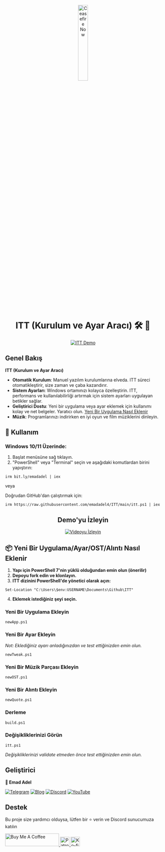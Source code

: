 <p align="center">
  <a href="https://techforpalestine.org/learn-more" rel="nofollow">
    <img src="https://raw.githubusercontent.com/Safouene1/support-palestine-banner/master/StandWithPalestine.svg" alt="Ceasefire Now" style="width:25%;">
  </a>
</p>

<h1 align="center">
ITT (Kurulum ve Ayar Aracı) 🛠️ 🚀
</h1>

<p align="center">
  <a target="_blank" rel="noopener noreferrer" href="https://raw.githubusercontent.com/emadadel4/ITT/main/Resources/Images/demo.PNG">
    <img src="https://raw.githubusercontent.com/emadadel4/ITT/main/Resources/Images/demo.PNG" alt="ITT Demo" style="max-width: 100%;">
  </a>
</p>

<h2>Genel Bakış</h2>

<p><strong>ITT (Kurulum ve Ayar Aracı)</strong></p>

- **Otomatik Kurulum**: Manuel yazılım kurulumlarına elveda. ITT süreci otomatikleştirir, size zaman ve çaba kazandırır.
- **Sistem Ayarları**: Windows ortamınızı kolayca özelleştirin. ITT, performans ve kullanılabilirliği artırmak için sistem ayarları uygulayan betikler sağlar.
- **Geliştirici Dostu**: Yeni bir uygulama veya ayar eklemek için kullanımı kolay ve net belgeler. Yaratıcı olun. <a href="#--how-to-add-a-new-apptweakostquote">Yeni Bir Uygulama Nasıl Eklenir</a>
- **Müzik**: Programlarınızı indirirken en iyi oyun ve film müziklerini dinleyin.

<h2>🚀 Kullanım</h2>

<h3>Windows 10/11 Üzerinde:</h3>
<ol>
<li>Başlat menüsüne sağ tıklayın.</li>
<li>"PowerShell" veya "Terminal" seçin ve aşağıdaki komutlardan birini yapıştırın:</li>
</ol>

<pre><code>irm bit.ly/emadadel | iex
</code></pre>

veya

<p>Doğrudan GitHub'dan çalıştırmak için:</p>

<pre><code>irm https://raw.githubusercontent.com/emadadel4/ITT/main/itt.ps1 | iex
</code></pre>

<div align="center">

  ## Demo'yu İzleyin

  [![Videoyu İzleyin](https://raw.githubusercontent.com/emadadel4/ITT/main/Resources/Images/thumbnail.jpg)](https://www.youtube.com/watch?v=QmO82OTsU5c)
</div>

<h2> 📦 Yeni Bir Uygulama/Ayar/OST/Alıntı Nasıl Eklenir</h2>
<ol>
<li><strong>Yapı için PowerShell 7'nin yüklü olduğundan emin olun (önerilir)</strong></li>
<li><strong>Depoyu fork edin ve klonlayın.</strong></li>
<li><strong>ITT dizinini PowerShell'de yönetici olarak açın:</strong></li>
</ol>

<pre><code>Set-Location "C:\Users\$env:USERNAME\Documents\Github\ITT"
</code></pre>

<ol start="4">
<li><strong>Eklemek istediğiniz şeyi seçin.</strong></li>
</ol>

<h3>Yeni Bir Uygulama Ekleyin</h3>

<pre><code>newApp.ps1
</code></pre>

<h3>Yeni Bir Ayar Ekleyin</h3>

<p><em>Not: Eklediğiniz ayarı anladığınızdan ve test ettiğinizden emin olun.</em></p>

<pre><code>newTweak.ps1
</code></pre>

<h3>Yeni Bir Müzik Parçası Ekleyin</h3>

<pre><code>newOST.ps1
</code></pre>

<h3>Yeni Bir Alıntı Ekleyin</h3>

<pre><code>newQuote.ps1
</code></pre>

<h3>Derleme</h3>

<pre><code>build.ps1
</code></pre>

<h3>Değişikliklerinizi Görün</h3>
<pre><code>itt.ps1
</code></pre>

<p><em>Değişikliklerinizi validate etmeden önce test ettiğinizden emin olun.</em></p>

<h2>Geliştirici</h2>

<p><strong>👤 Emad Adel</strong></p>

[![Telegram](https://img.shields.io/badge/Telegram-2CA5E0?style=flat&logo=telegram&logoColor=white)](https://t.me/ittemadadel) [![Blog](https://img.shields.io/badge/Blog-FF5722?style=flat&logo=blogger&logoColor=white)](https://emadadel4.github.io) [![Discord](https://img.shields.io/badge/-Discord-7289da?style=flat&logo=discord&logoColor=white)](https://discord.gg/3eV79KgD)  <a href="https://www.youtube.com/@emadadel4" style="margin-right: 20px;">
        <img src="https://img.shields.io/badge/YouTube-FF0000?style=flat&logo=youtube&logoColor=white" alt="YouTube">
</a>

## Destek 

<p>Bu proje size yardımcı olduysa, lütfen bir ⭐️ verin ve Discord sunucumuza katılın</p>

<a href="https://www.buymeacoffee.com/emadadel" target="_blank">
  <img src="https://cdn.buymeacoffee.com/buttons/default-orange.png" alt="Buy Me A Coffee" height="41" width="174">
</a>
<a href="https://www.patreon.com/emadadel" target="_blank">
  <img src="https://img.shields.io/badge/Patron-blue?logo=patreon" alt="Patron" height="30">
</a>
<a href="https://ko-fi.com/emadadel" target="_blank">
  <img src="https://img.shields.io/badge/Ko--fi-blue?logo=kofi" alt="Ko-fi" height="30">
</a>
